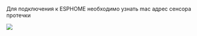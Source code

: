 Для подключения к ESPHOME необходимо узнать mac адрес сенсора протечки



<img src="https://github.com/ananyevgv/esphome-ujin/blob/2780705d541df653655410d6446436ef2499bcd6/Aqua-Sense%20BLE/images/Aqua-Sense%20BLE_4.png">
